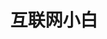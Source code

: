 ---
#博客首页设置：https://theme-hope.vuejs.press/zh/guide/blog/home.html
home: true
layout: BlogHome
icon: fa-solid fa-house-crack
title: 互联网小白
#heroImage: /logo.svg
heroText: DoubleW2w'Blog
tagline: 盛年不重来，一日难再晨
bgImage: "/assets/image/blog-bg-image.webp"
bgImageStyle:
  background-attachment: fixed
heroFullScreen: true

#footer: 自定义你的页脚文字
---